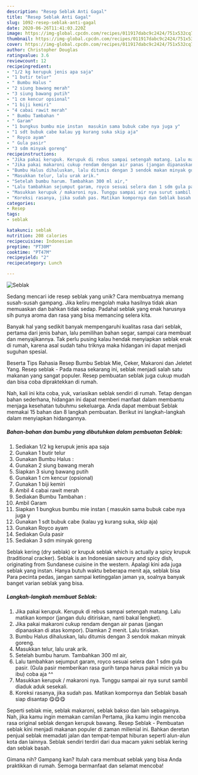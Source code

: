 ```yaml
---
description: "Resep Seblak Anti Gagal"
title: "Resep Seblak Anti Gagal"
slug: 1092-resep-seblak-anti-gagal
date: 2020-06-26T11:41:03.220Z
image: https://img-global.cpcdn.com/recipes/011917dabc9c2424/751x532cq70/seblak-foto-resep-utama.jpg
thumbnail: https://img-global.cpcdn.com/recipes/011917dabc9c2424/751x532cq70/seblak-foto-resep-utama.jpg
cover: https://img-global.cpcdn.com/recipes/011917dabc9c2424/751x532cq70/seblak-foto-resep-utama.jpg
author: Christopher Douglas
ratingvalue: 3.6
reviewcount: 12
recipeingredient:
- "1/2 kg kerupuk jenis apa saja"
- "1 butir telur"
- " Bumbu Halus "
- "2 siung bawang merah"
- "3 siung bawang putih"
- "1 cm kencur opsional"
- "1 biji kemiri"
- "4 cabai rawit merah"
- " Bumbu Tambahan "
- " Garam"
- "1 bungkus bumbu mie instan  masukin sama bubuk cabe nya juga y"
- "1 sdt bubuk cabe kalau yg kurang suka skip aja"
- " Royco ayam"
- " Gula pasir"
- "3 sdm minyak goreng"
recipeinstructions:
- "Jika pakai kerupuk. Kerupuk di rebus sampai setengah matang. Lalu matikan kompor (jangan dulu ditiriskan, nanti bakal lengket)."
- "Jika pakai makaroni cukup rendam dengan air panas (jangan dipanaskan di atas kompor). Diamkan 2 menit. Lalu tiriskan."
- "Bumbu Halus dihaluskan, lalu ditumis dengan 3 sendok makan minyak goreng."
- "Masukkan telur, lalu urak arik."
- "Setelah bumbu harum. Tambahkan 300 ml air,"
- "Lalu tambahkan sejumput garam, royco sesuai selera dan 1 sdm gula pasir. (Gula pasir memberikan rasa gurih tanpa harus pakai micin ya bu ibu) coba aja ^^"
- "Masukkan kerupuk / makaroni nya. Tunggu sampai air nya surut sambil diaduk aduk sesekali."
- "Koreksi rasanya, jika sudah pas. Matikan kompornya dan Seblak basah siap disantap 😋😋😋"
categories:
- Resep
tags:
- seblak

katakunci: seblak 
nutrition: 208 calories
recipecuisine: Indonesian
preptime: "PT30M"
cooktime: "PT47M"
recipeyield: "2"
recipecategory: Lunch

---
```



![Seblak](https://img-global.cpcdn.com/recipes/011917dabc9c2424/751x532cq70/seblak-foto-resep-utama.jpg)

Sedang mencari ide resep seblak yang unik? Cara membuatnya memang susah-susah gampang. Jika keliru mengolah maka hasilnya tidak akan memuaskan dan bahkan tidak sedap. Padahal seblak yang enak harusnya sih punya aroma dan rasa yang bisa memancing selera kita.

Banyak hal yang sedikit banyak mempengaruhi kualitas rasa dari seblak, pertama dari jenis bahan, lalu pemilihan bahan segar, sampai cara membuat dan menyajikannya. Tak perlu pusing kalau hendak menyiapkan seblak enak di rumah, karena asal sudah tahu triknya maka hidangan ini dapat menjadi suguhan spesial.

Beserta Tips Rahasia Resep Bumbu Seblak Mie, Ceker, Makaroni dan Jeletet Yang. Resep seblak - Pada masa sekarang ini, seblak menjadi salah satu makanan yang sangat populer. Resep pembuatan seblak juga cukup mudah dan bisa coba dipraktekkan di rumah.


Nah, kali ini kita coba, yuk, variasikan seblak sendiri di rumah. Tetap dengan bahan sederhana, hidangan ini dapat memberi manfaat dalam membantu menjaga kesehatan tubuhmu sekeluarga. Anda dapat membuat Seblak memakai 15 bahan dan 8 langkah pembuatan. Berikut ini langkah-langkah dalam menyiapkan hidangannya.

<!--inarticleads1-->

##### Bahan-bahan dan bumbu yang dibutuhkan dalam pembuatan Seblak:

1. Sediakan 1/2 kg kerupuk jenis apa saja
1. Gunakan 1 butir telur
1. Gunakan  Bumbu Halus :
1. Gunakan 2 siung bawang merah
1. Siapkan 3 siung bawang putih
1. Gunakan 1 cm kencur (opsional)
1. Gunakan 1 biji kemiri
1. Ambil 4 cabai rawit merah
1. Sediakan  Bumbu Tambahan :
1. Ambil  Garam
1. Siapkan 1 bungkus bumbu mie instan ( masukin sama bubuk cabe nya juga y
1. Gunakan 1 sdt bubuk cabe (kalau yg kurang suka, skip aja)
1. Gunakan  Royco ayam
1. Sediakan  Gula pasir
1. Sediakan 3 sdm minyak goreng


Seblak kering (dry seblak) or krupuk seblak which is actually a spicy krupuk (traditional cracker). Seblak is an Indonesian savoury and spicy dish, originating from Sundanese cuisine in the western. Apalagi kini ada juga seblak yang instan. Hanya butuh waktu beberapa menit aja, seblak bisa Para pecinta pedas, jangan sampai ketinggalan jaman ya, soalnya banyak banget varian seblak yang bisa. 

<!--inarticleads2-->

##### Langkah-langkah membuat Seblak:

1. Jika pakai kerupuk. Kerupuk di rebus sampai setengah matang. Lalu matikan kompor (jangan dulu ditiriskan, nanti bakal lengket).
1. Jika pakai makaroni cukup rendam dengan air panas (jangan dipanaskan di atas kompor). Diamkan 2 menit. Lalu tiriskan.
1. Bumbu Halus dihaluskan, lalu ditumis dengan 3 sendok makan minyak goreng.
1. Masukkan telur, lalu urak arik.
1. Setelah bumbu harum. Tambahkan 300 ml air,
1. Lalu tambahkan sejumput garam, royco sesuai selera dan 1 sdm gula pasir. (Gula pasir memberikan rasa gurih tanpa harus pakai micin ya bu ibu) coba aja ^^
1. Masukkan kerupuk / makaroni nya. Tunggu sampai air nya surut sambil diaduk aduk sesekali.
1. Koreksi rasanya, jika sudah pas. Matikan kompornya dan Seblak basah siap disantap 😋😋😋


Seperti seblak mie, seblak makaroni, seblak bakso dan lain sebagainya. Nah, jika kamu ingin memakan camilan Pertama, jika kamu ingin mencoba rasa original seblak dengan kerupuk bawang. Resep Seblak - Pembuatan seblak kini menjadi makanan populer di zaman millenial ini. Bahkan deretan penjual seblak memadati jalan dan tempat-tempat hiburan seperti alun-alun kota dan lainnya. Seblak sendiri terdiri dari dua macam yakni seblak kering dan seblak basah. 

Gimana nih? Gampang kan? Itulah cara membuat seblak yang bisa Anda praktikkan di rumah. Semoga bermanfaat dan selamat mencoba!
